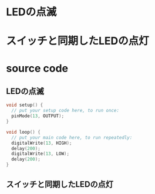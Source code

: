 # LEDの点滅

# スイッチと同期したLEDの点灯

# source code
## LEDの点滅
```c++
void setup() {
  // put your setup code here, to run once:
  pinMode(13, OUTPUT);
}

void loop() {
  // put your main code here, to run repeatedly:
  digitalWrite(13, HIGH);
  delay(200);
  digitalWrite(13, LOW);
  delay(200);
}
```
## スイッチと同期したLEDの点灯